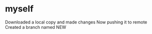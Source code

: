 # myself
Downloaded a local copy and made changes
Now pushing it to remote
Created a branch named NEW
